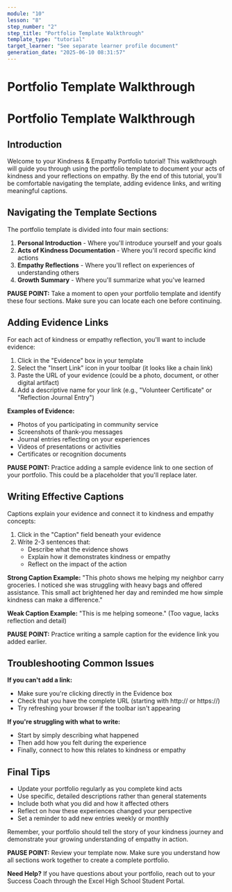 ```yaml
---
module: "10"
lesson: "8"
step_number: "2"
step_title: "Portfolio Template Walkthrough"
template_type: "tutorial"
target_learner: "See separate learner profile document"
generation_date: "2025-06-10 08:31:57"
---
```


# Portfolio Template Walkthrough

# Portfolio Template Walkthrough

## Introduction
Welcome to your Kindness & Empathy Portfolio tutorial! This walkthrough will guide you through using the portfolio template to document your acts of kindness and your reflections on empathy. By the end of this tutorial, you'll be comfortable navigating the template, adding evidence links, and writing meaningful captions.

## Navigating the Template Sections

The portfolio template is divided into four main sections:

1. **Personal Introduction** - Where you'll introduce yourself and your goals
2. **Acts of Kindness Documentation** - Where you'll record specific kind actions
3. **Empathy Reflections** - Where you'll reflect on experiences of understanding others
4. **Growth Summary** - Where you'll summarize what you've learned

**PAUSE POINT:** Take a moment to open your portfolio template and identify these four sections. Make sure you can locate each one before continuing.

## Adding Evidence Links

For each act of kindness or empathy reflection, you'll want to include evidence:

1. Click in the "Evidence" box in your template
2. Select the "Insert Link" icon in your toolbar (it looks like a chain link)
3. Paste the URL of your evidence (could be a photo, document, or other digital artifact)
4. Add a descriptive name for your link (e.g., "Volunteer Certificate" or "Reflection Journal Entry")

**Examples of Evidence:**
* Photos of you participating in community service
* Screenshots of thank-you messages
* Journal entries reflecting on your experiences
* Videos of presentations or activities
* Certificates or recognition documents

**PAUSE POINT:** Practice adding a sample evidence link to one section of your portfolio. This could be a placeholder that you'll replace later.

## Writing Effective Captions

Captions explain your evidence and connect it to kindness and empathy concepts:

1. Click in the "Caption" field beneath your evidence
2. Write 2-3 sentences that:
   - Describe what the evidence shows
   - Explain how it demonstrates kindness or empathy
   - Reflect on the impact of the action

**Strong Caption Example:** "This photo shows me helping my neighbor carry groceries. I noticed she was struggling with heavy bags and offered assistance. This small act brightened her day and reminded me how simple kindness can make a difference."

**Weak Caption Example:** "This is me helping someone." (Too vague, lacks reflection and detail)

**PAUSE POINT:** Practice writing a sample caption for the evidence link you added earlier.

## Troubleshooting Common Issues

**If you can't add a link:**
* Make sure you're clicking directly in the Evidence box
* Check that you have the complete URL (starting with http:// or https://)
* Try refreshing your browser if the toolbar isn't appearing

**If you're struggling with what to write:**
* Start by simply describing what happened
* Then add how you felt during the experience
* Finally, connect to how this relates to kindness or empathy

## Final Tips

- Update your portfolio regularly as you complete kind acts
- Use specific, detailed descriptions rather than general statements
- Include both what you did and how it affected others
- Reflect on how these experiences changed your perspective
- Set a reminder to add new entries weekly or monthly

Remember, your portfolio should tell the story of your kindness journey and demonstrate your growing understanding of empathy in action.

**PAUSE POINT:** Review your template now. Make sure you understand how all sections work together to create a complete portfolio.

**Need Help?** If you have questions about your portfolio, reach out to your Success Coach through the Excel High School Student Portal.